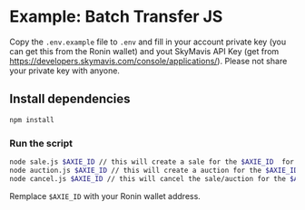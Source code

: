 # Example: Batch Transfer JS

Copy the `.env.example` file to `.env` and fill in your account private key (you can get this from the Ronin wallet) and yout SkyMavis API Key (get from <https://developers.skymavis.com/console/applications/>). Please not share your private key with anyone.

## Install dependencies

```bash
npm install
```

### Run the script

```bash
node sale.js $AXIE_ID // this will create a sale for the $AXIE_ID  for 0.1 ETH
node auction.js $AXIE_ID // this will create a auction for the $AXIE_ID  for 0.1 ETH to 0.5 ETH with a duration of 24 hours
node cancel.js $AXIE_ID // this will cancel the sale/auction for the $AXIE_ID
```

Remplace `$AXIE_ID` with your Ronin wallet address.
